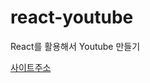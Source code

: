 # react-youtube

React를 활용해서 Youtube 만들기

[사이트주소](https://633eebe4280de3075ab175df--wonsik-react-youtube.netlify.app)
